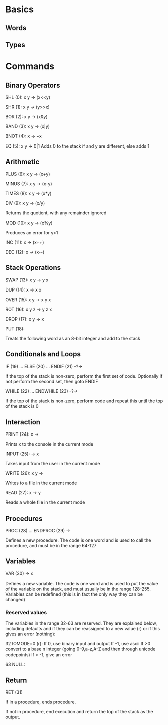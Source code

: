 # Basics

## Words

## Types

# Commands

## Binary Operators

SHL (0):
x y -> (x<<y)

SHR (1):
x y -> (y>>x)

BOR (2):
x y -> (x&y)

BAND (3):
x y -> (x|y)

BNOT (4):
x -> ~x

EQ (5):
x y -> 0|1
Adds 0 to the stack if and y are different, else adds 1

## Arithmetic

PLUS (6):
x y -> (x+y)

MINUS (7):
x y -> (x-y)

TIMES (8):
x y -> (x*y)

DIV (9):
x y -> (x/y)

Returns the quotient, with any remainder ignored

MOD (10):
x y -> (x%y)

Produces an error for y<1

INC (11):
x -> (x++)

DEC (12):
x -> (x--)

## Stack Operations

SWAP (13):
x y -> y x

DUP (14):
x -> x x

OVER (15):
x y -> x y x

ROT (16):
x y z -> y z x

DROP (17):
x y -> x

PUT (18):

Treats the following word as an 8-bit integer and add to the stack

## Conditionals and Loops

IF (19) ... ELSE (20) ... ENDIF (21)
-?->

If the top of the stack is non-zero, perform the first set of code.
Optionally if not perform the second set, then goto ENDIF

WHILE (22) ... ENDWHILE (23)
-?->

If the top of the stack is non-zero, perform code and repeat this until the top of the stack is 0

## Interaction

PRINT (24):
x ->

Prints x to the console in the current mode

INPUT (25):
-> x

Takes input from the user in the current mode


WRITE (26):
x y ->

Writes to a file in the current mode

READ (27):
x -> y

Reads a whole file in the current mode


## Procedures

PROC (28) <WORD>... ENDPROC (29)
->

Defines a new procedure. The code is one word and is used to call the procedure, and must be in the range 64-127

## Variables

VAR (30) <WORD>
-> x

Defines a new variable. The code is one word and is used to put the value of the variable on the stack, and must usually be in the range 128-255. Variables can be redefined (this is in fact the only way they can be changed)

### Reserved values

The variables in the range 32-63 are reserved. They are explained below, including defaults and if they can be reassigned to a new value (r) or if this gives an error (nothing):

32 IOMODE=0 (r):
If 0, use binary input and output
If -1, use ascii
If >0 convert to a base n integer (going 0-9,a-z,A-Z and then through unicode codepoints)
If < -1, give an error

63 NULL:

## Return

RET (31)

If in a procedure, ends procedure.

If not in procedure, end execution and return the top of the stack as the output.